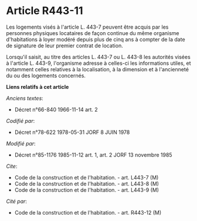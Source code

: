 # Article R443-11

Les logements visés à l'article L. 443-7 peuvent être acquis par les personnes physiques locataires de façon continue du même
organisme d'habitations à loyer modéré depuis plus de cinq ans à compter de la date de signature de leur premier contrat de
location.

Lorsqu'il saisit, au titre des articles L. 443-7 ou L. 443-8 les autorités visées à l'article L. 443-9, l'organisme adresse à
celles-ci les informations utiles, et notamment celles relatives à la localisation, à la dimension et à l'ancienneté du ou
des logements concernés.

**Liens relatifs à cet article**

_Anciens textes_:

  - Décret n°66-840 1966-11-14 art. 2

_Codifié par_:

  - Décret n°78-622 1978-05-31 JORF 8 JUIN 1978

_Modifié par_:

  - Décret n°85-1176 1985-11-12 art. 1, art. 2 JORF 13 novembre 1985

_Cite_:

  - Code de la construction et de l'habitation. - art. L443-7 (M)
  - Code de la construction et de l'habitation. - art. L443-8 (M)
  - Code de la construction et de l'habitation. - art. L443-9 (M)

_Cité par_:

  - Code de la construction et de l'habitation. - art. R443-12 (M)
